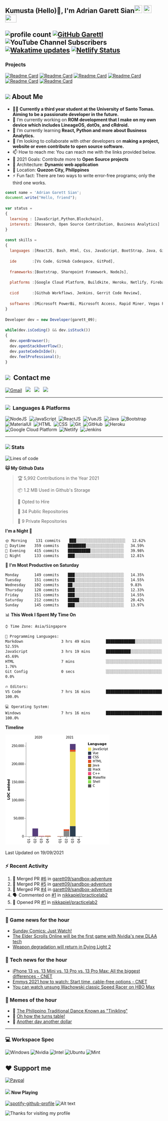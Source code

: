 <h2> Kumusta (Hello)🙏, I'm Adrian Garett Sian<img src="https://cultofthepartyparrot.com/parrots/hd/githubparrot.gif" width="25" height="25"/>
    <img src="https://cultofthepartyparrot.com/flags/hd/iranparrot.gif" width="25" height="25"/>
    <img src="https://cultofthepartyparrot.com/parrots/asyncparrot.gif" width="36" height="25"/>
 

![profile count](https://komarev.com/ghpvc/?username=garett09&color=red) 
[![GitHub Garettl](https://img.shields.io/github/followers/garett09?label=follow&style=social)](https://github.com/garett09) 
![YouTube Channel Subscribers](https://img.shields.io/youtube/channel/subscribers/UChAoCAh1jVTaMz0Sc61X5Xw?style=social) 
[![Wakatime updates](https://github.com/garett09/garett09/actions/workflows/update-commits.yml/badge.svg?branch=main)](https://github.com/garett09/garett09/actions/workflows/update-commits.yml) 
[![Netlify Status](https://api.netlify.com/api/v1/badges/62999bf4-98d2-4882-a325-da266023bf2b/deploy-status)](https://app.netlify.com/sites/cocky-mccarthy-7a67fb/deploys)
&nbsp;
    
### Projects
[![Readme Card](https://github-readme-stats.vercel.app/api/pin/?username=garett09&repo=tapos-na-ba-ang-covid-ph&show_owner=true)](https://github.com/garett09/tapos-na-ba-ang-covid-ph)
[![Readme Card](https://github-readme-stats.vercel.app/api/pin/?username=garett09&repo=project-COVID&show_owner=true)](https://github.com/garett09/project-COVID)
[![Readme Card](https://github-readme-stats.vercel.app/api/pin/?username=garett09&repo=afk-hotel&show_owner=true)](https://github.com/garett09/afk-hotel)
[![Readme Card](https://github-readme-stats.vercel.app/api/pin/?username=garett09&repo=garett09&show_owner=true)](https://github.com/garett09/garett09)
[![Readme Card](https://github-readme-stats.vercel.app/api/pin/?username=garett09&repo=myhub&show_owner=true)](https://github.com/garett09/myhub)
[![Readme Card](https://github-readme-stats.vercel.app/api/pin/?username=garett09&repo=techfolio&show_owner=true)](https://github.com/garett09/techfolio)


    
## <img src="https://media.giphy.com/media/fTsZNbPQxJWtor2LXE/giphy.gif"  width="30">&nbsp;About Me
-   👩‍💻  **Currently a third year student at the University of Santo Tomas. Aiming to be a passionate developer in the future.**
-   🔭  I’m currently working on  **ROM development that I make on my own device which includes LineageOS, dotOs, and cRdroid.**
-   🌱  I’m currently learning **React, Python and more about Business Analytics.**
-   👯  I’m looking to collaborate with other developers on **making a project, website or even contribute to open source software.**
-   📫  How to reach me: You can reach me with the links provided below. 
-   🥅  2021 Goals: Contribute more to **Open Source projects**
-   👷  Architecture: **Dynamic web application**
-   📍   Location: **Quezon City, Philippines** 
-   ⚡  Fun fact: There are two ways to write error-free programs; only the third one works.

```javascript
const name = 'Adrian Garett Sian';
document.write("Hello, friend");

var status = 
{ 
  learning : [JavaScript,Python,Blockchain],
  interests: [Research, Open Source Contribution, Business Analytics]
}

const skills = 
{
  languages :[ReactJS, Bash, Html, Css, JavaScript, BootStrap, Java, Git, Markdown, VueJS, Material Ui],
  
  ide       :[Vs Code, GitHub Codespace, GitPod],
  
  frameworks:[Bootstrap, Sharepoint Framework, NodeJs],
  
  platforms :[Google Cloud Platform, Buildkite, Heroku, Netlify, Firebase, Cloudflare],
  
  cicd      :[Github Workflows, Jenkins, Gerrit Code Review],

  softwares :[Microsoft PowerBi, Microsoft Access, Rapid Miner, Vegas Pro]
}

Developer dev = new Developer(garett_09);

while(dev.isCoding() && dev.isStuck())  
{
  dev.openBrowser();
  dev.openStackOverFlow();
  dev.pasteCodeInIde();
  dev.feelProfessional();
}
```

## <img src="https://media.giphy.com/media/c5vDr1rkcbcrBwG9SX/giphy.gif" width="30">&nbsp; Contact me

<a href="mailto:adriansian@gmail.com"><img alt="Gmail" src="https://img.shields.io/badge/Gmail-D14836?style=for-the-badge&logo=gmail&logoColor=white" /></a> &nbsp;
<a href="https://instagram.com/adriansian"><img src="https://img.shields.io/badge/@adriansian_-E4405F?style=for-the-badge&logo=instagram&logoColor=white"/></a> &nbsp;
<a href="https://t.me/garett_09"><img src="https://img.shields.io/badge/@garett_09_-2CA5E0?style=for-the-badge&logo=telegram&logoColor=white"/></a> &nbsp;
<a href="https://www.linkedin.com/in/adrian-garett-sian-766775159/"><img src="https://img.shields.io/badge/-Adrian%20Garett%20Sian-blue?style=flat-square&logo=Linkedin&logoColor=white&link=https://www.linkedin.com/in/adrian-garett-sian-766775159/"/></a> &nbsp;

---

###  <img src="https://media.giphy.com/media/WUlplcMpOCEmTGBtBW/giphy.gif" width="30"> &nbsp;Languages & Platforms

![NodeJS](https://img.shields.io/badge/Node.js-43853D?style=for-the-badge&logo=node.js&logoColor=white)&nbsp;
![JavaScript](https://img.shields.io/badge/JavaScript-F7DF1E?style=for-the-badge&logo=javascript&logoColor=black)&nbsp;
![ReactJS](https://img.shields.io/badge/React.js-20232A?style=for-the-badge&logo=react&logoColor=61DAFB)&nbsp;
![VueJS](https://img.shields.io/badge/Vue.js-35495E?style=for-the-badge&logo=vuedotjs&logoColor=4FC08D)&nbsp;
![Java](https://img.shields.io/badge/Java-ED8B00?style=for-the-badge&logo=java&logoColor=white)&nbsp;
![Bootstrap](https://img.shields.io/badge/Bootstrap-563D7C?style=for-the-badge&logo=bootstrap&logoColor=white)&nbsp;
![MaterialUI](https://img.shields.io/badge/Material--UI-0081CB?style=for-the-badge&logo=material-ui&logoColor=white)&nbsp;
![HTML](https://img.shields.io/badge/HTML-E34F26?style=for-the-badge&logo=html5&logoColor=white)&nbsp;
![CSS](https://img.shields.io/badge/CSS-1572B6?style=for-the-badge&logo=css&logoColor=white)&nbsp;
![Git](https://img.shields.io/badge/git-%23F05033.svg?style=for-the-badge&logo=git&logoColor=white)&nbsp;
![GitHub](https://img.shields.io/badge/GitHub-100000?style=for-the-badge&logo=github&logoColor=white)&nbsp;
![Heroku](https://img.shields.io/badge/Heroku-430098?style=for-the-badge&logo=heroku&logoColor=white)&nbsp;
![Google Cloud Platform](https://img.shields.io/badge/Google_Cloud-4285F4?style=for-the-badge&logo=google-cloud&logoColor=white)&nbsp;
![Netlify](https://img.shields.io/badge/Netlify-00C7B7?style=for-the-badge&logo=netlify&logoColor=white)&nbsp;
![Jenkins](https://img.shields.io/badge/Jenkins-D24939?style=for-the-badge&logo=Jenkins&logoColor=white)&nbsp;
    	

---

### <img src="https://media.giphy.com/media/l378c04F2fjeZ7vH2/giphy.gif" width="30">&nbsp;Stats


<!--START_SECTION:waka-->
![Lines of code](https://img.shields.io/badge/From%20Hello%20World%20I%27ve%20Written-300814%20lines%20of%20code-blue)

**🐱 My Github Data** 

> 🏆 5,992 Contributions in the Year 2021
 > 
> 📦 1.2 MB Used in Github's Storage 
 > 
> 💼 Opted to Hire
 > 
> 📜 34 Public Repositories 
 > 
> 🔑 9 Private Repositories  
 > 
**I'm a Night 🦉** 

```text
🌞 Morning    131 commits    ███░░░░░░░░░░░░░░░░░░░░░░   12.62% 
🌆 Daytime    359 commits    ████████░░░░░░░░░░░░░░░░░   34.59% 
🌃 Evening    415 commits    ██████████░░░░░░░░░░░░░░░   39.98% 
🌙 Night      133 commits    ███░░░░░░░░░░░░░░░░░░░░░░   12.81%

```
📅 **I'm Most Productive on Saturday** 

```text
Monday       149 commits    ███░░░░░░░░░░░░░░░░░░░░░░   14.35% 
Tuesday      151 commits    ███░░░░░░░░░░░░░░░░░░░░░░   14.55% 
Wednesday    102 commits    ██░░░░░░░░░░░░░░░░░░░░░░░   9.83% 
Thursday     128 commits    ███░░░░░░░░░░░░░░░░░░░░░░   12.33% 
Friday       151 commits    ███░░░░░░░░░░░░░░░░░░░░░░   14.55% 
Saturday     212 commits    █████░░░░░░░░░░░░░░░░░░░░   20.42% 
Sunday       145 commits    ███░░░░░░░░░░░░░░░░░░░░░░   13.97%

```


📊 **This Week I Spent My Time On** 

```text
⌚︎ Time Zone: Asia/Singapore

💬 Programming Languages: 
Markdown                 3 hrs 49 mins       █████████████░░░░░░░░░░░░   52.55% 
JavaScript               3 hrs 19 mins       ███████████░░░░░░░░░░░░░░   45.69% 
HTML                     7 mins              ░░░░░░░░░░░░░░░░░░░░░░░░░   1.76% 
Git Config               0 secs              ░░░░░░░░░░░░░░░░░░░░░░░░░   0.0%

🔥 Editors: 
VS Code                  7 hrs 16 mins       █████████████████████████   100.0%

💻 Operating System: 
Windows                  7 hrs 16 mins       █████████████████████████   100.0%

```

**Timeline**

![Chart not found](https://raw.githubusercontent.com/garett09/garett09/main/charts/bar_graph.png) 


 Last Updated on 19/09/2021
<!--END_SECTION:waka-->

### :zap: Recent Activity

<!--START_SECTION:activity-->
1. 🎉 Merged PR [#6](https://github.com/garett09/sandbox-adventure/pull/6) in [garett09/sandbox-adventure](https://github.com/garett09/sandbox-adventure)
2. 🎉 Merged PR [#5](https://github.com/garett09/sandbox-adventure/pull/5) in [garett09/sandbox-adventure](https://github.com/garett09/sandbox-adventure)
3. 🎉 Merged PR [#4](https://github.com/garett09/sandbox-adventure/pull/4) in [garett09/sandbox-adventure](https://github.com/garett09/sandbox-adventure)
4. 🗣 Commented on [#1](https://github.com/nikkapiel/practicelab2/issues/1) in [nikkapiel/practicelab2](https://github.com/nikkapiel/practicelab2)
5. 💪 Opened PR [#1](https://github.com/nikkapiel/practicelab2/pull/1) in [nikkapiel/practicelab2](https://github.com/nikkapiel/practicelab2)
<!--END_SECTION:activity-->

---

### 📣 Game news for the hour

<!-- GAME:START -->
 - [Sunday Comics: Just Watch!](https://kotaku.com/sunday-comics-just-watch-1847704421)
 - [The Elder Scrolls Online will be the first game with Nvidia's new DLAA tech](https://www.pcgamer.com/the-elder-scrolls-online-will-be-the-first-game-with-nvidias-new-dlaa-tech)
 - [Weapon degradation will return in Dying Light 2](https://www.pcgamer.com/weapon-degradation-will-return-in-dying-light-2)<!-- GAME:END -->

### 📣 Tech news for the hour

<!-- TECH:START -->
 - [iPhone 13 vs. 13 Mini vs. 13 Pro vs. 13 Pro Max: All the biggest differences     - CNET](https://www.cnet.com/tech/mobile/iphone-13-vs-13-mini-vs-13-pro-vs-13-pro-max-biggest-differences-comparison-compare-compared/#ftag=CAD590a51e)
 - [Emmys 2021 how to watch: Start time, cable-free options     - CNET](https://www.cnet.com/news/emmys-2021-how-to-watch-start-time-cable-free-options/#ftag=CAD590a51e)
 - [You can watch unsung Wachowski classic Speed Racer on HBO Max](https://www.androidauthority.com/wachowski-speed-racer-hbo-max-3024953/)<!-- TECH:END -->

### 📣 Memes of the hour

<!-- MEMES:START -->
 - 🚖 [The Philippino Traditional Dance Known as &quot;Tinikling&quot;](http://9gag.com/gag/av53ZXb)
 - 🚯 [Oh how the turns table!](http://9gag.com/gag/a6EAdXm)
 - 🚯 [Another day another dollar](http://9gag.com/gag/av53ZPb)<!-- MEMES:END -->

--- 



### 💻 Workspace Spec

![Windows](https://img.shields.io/badge/Windows-11-0078D6?style=for-the-badge&logo=windows&logoColor=white)
![Nvidia](https://img.shields.io/badge/NVIDIA-RTX3070-76B900?style=for-the-badge&logo=nvidia&logoColor=white)
![Intel](https://img.shields.io/badge/Intel-Core_i7_10th-0071C5?style=for-the-badge&logo=intel&logoColor=white)
![Ubuntu](https://img.shields.io/badge/Ubuntu-E95420?style=for-the-badge&logo=ubuntu&logoColor=white)
![Mint](https://img.shields.io/badge/Linux_Mint-87CF3E?style=for-the-badge&logo=linux-mint&logoColor=white)


## ❤ Support me
[![Paypal](https://img.shields.io/badge/PayPal-garett_09?style=for-the-badge&logo=paypal&logoColor=white)](https://paypal.me/garett_09)


#### <img src="https://media.giphy.com/media/vybWlRniCXzZC/giphy.gif" width="30">&nbsp;Now Playing 

 [![spotify-github-profile](https://spotify-github-profile.vercel.app/api/view?uid=garett_09&cover_image=true&theme=default)](https://spotify-github-profile.vercel.app/api/view?uid=garett_09&redirect=true)
![Alt text](https://spotify-recently-played-readme.vercel.app/api?user=garett_09&width=510)

<img height="120" alt="Thanks for visiting my profile" width="100%" src="https://github.com/dibyendu415/dibyendu415/blob/master/marquee.svg" />
